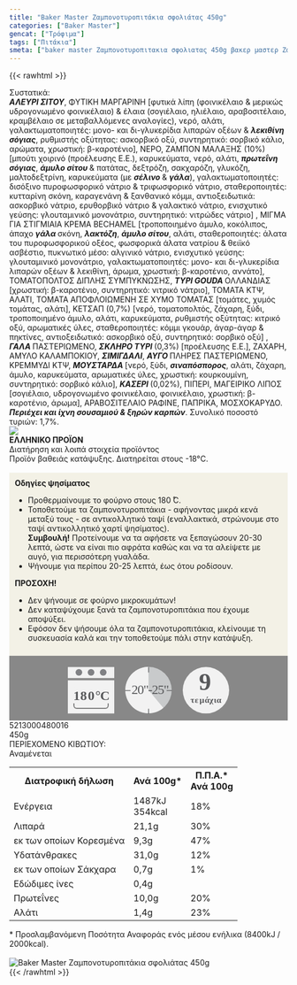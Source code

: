 ```yaml
---
title: "Baker Master Ζαμπονοτυροπιτάκια σφολιάτας 450g"
categories: ["Baker Master"]
gencat: ["Τρόφιμα"]
tags: ["Πιτάκια"]
smeta: ["baker master Ζαμπονοτυροπιτακια σφολιατας 450g βακερ μαστερ Ζαμπονοτυροπιτακια σφολιατας 450g μπεικερ μαστερ 5213000480016 baker master zamponotyropitakia sfoliatas 450g"]
---
```

{{< rawhtml >}}

<div class="sload22"><div class="product"><div id="sistatika">Συστατικά:</div><div class="alltext"><strong><em>ΑΛΕΥΡΙ ΣΙΤΟΥ</em></strong>, ΦΥΤΙΚΗ ΜΑΡΓΑΡΙΝΗ [φυτικά λίπη (φοινικέλαιο &amp; μερικώς υδρογονωμένο φοινικέλαιο) &amp; έλαια (σογιέλαιο, ηλιέλαιο, αραβοσιτέλαιο, κραμβέλαιο σε μεταβαλλόμενες αναλογίες), νερό, αλάτι, γαλακτωματοποιητές: μονο- και δι-γλυκερίδια λιπαρών οξέων &amp; <strong><em>λεκιθίνη σόγιας</em></strong>, ρυθμιστής οξύτητας: ασκορβικό οξύ, συντηρητικό: σορβικό κάλιο, αρώματα, χρωστική: β-καροτένιο], ΝΕΡΟ, ΖΑΜΠΟΝ ΜΑΛΑΞΗΣ (10%) [μπούτι χοιρινό (προέλευσης Ε.Ε.), καρυκεύματα, νερό, αλάτι, <strong><em>πρωτεΐνη σόγιας</em></strong>, <strong><em>άμυλο σίτου </em></strong>&amp; πατάτας, δεξτρόζη, σακχαρόζη, γλυκόζη, μαλτοδεξτρίνη, καρυκεύματα (με <strong><em>σέλινο </em></strong>&amp; <strong><em>γάλα</em></strong>), γαλακτωματοποιητές: δισόξινο πυροφωσφορικό νάτριο &amp; τριφωσφορικό νάτριο, σταθεροποιητές: κυτταρίνη σκόνη, καραγενάνη &amp; ξανθανικό κόμμι, αντιοξειδωτικά: ασκορβικό νάτριο, ερυθορβικό νάτριο &amp; γαλακτικό νάτριο, ενισχυτικό γεύσης: γλουταμινικό μονονάτριο, συντηρητικό: νιτρώδες νάτριο] , ΜΙΓΜΑ ΓΙΑ ΣΤΙΓΜΙΑΙΑ ΚΡΕΜΑ BECHAMEL [τροποποιημένο άμυλο, κοκόλιπος, άπαχο <strong><em>γάλα </em></strong>σκόνη, <strong><em>λακτόζη</em></strong>, <strong><em>άμυλο σίτου</em></strong>, αλάτι, σταθεροποιητές: άλατα του πυροφωσφορικού οξέος, φωσφορικά άλατα νατρίου &amp; θειϊκό ασβέστιο, πυκνωτικό μέσο: αλγινικό νάτριο, ενισχυτικό γεύσης: γλουταμινικό μονονάτριο, γαλακτωματοποιητές: μονο- και δι-γλυκερίδια λιπαρών οξέων &amp; λεκιθίνη, άρωμα, χρωστική: β-καροτένιο, αννάτο], ΤΟΜΑΤΟΠΟΛΤΟΣ ΔΙΠΛΗΣ ΣΥΜΠΥΚΝΩΣΗΣ, <strong><em>ΤΥΡΙ GOUDA </em></strong>ΟΛΛΑΝΔΙΑΣ [χρωστική: β-καροτένιο, συντηρητικό: νιτρικό νάτριο], ΤΟΜΑΤΑ ΚΤΨ, ΑΛΑΤΙ, ΤΟΜΑΤΑ ΑΠΟΦΛΟΙΩΜΕΝΗ ΣΕ ΧΥΜΟ ΤΟΜΑΤΑΣ [τομάτες, χυμός τομάτας, αλάτι], ΚΕΤΣΑΠ (0,7%) [νερό, τοματοπολτός, ζάχαρη, ξύδι, τροποποιημένο άμυλο, αλάτι, καρυκεύματα, ρυθμιστής οξύτητας: κιτρικό οξύ, αρωματικές ύλες, σταθεροποιητές: κόμμι γκουάρ, άγαρ-άγαρ &amp; πηκτίνες, αντιοξειδωτικό: ασκορβικό οξύ, συντηρητικό: σορβικό οξύ] , <strong><em>ΓΑΛΑ </em></strong>ΠΑΣΤΕΡΙΩΜΕΝΟ, <strong><em>ΣΚΛΗΡΟ ΤΥΡΙ </em></strong>(0,3%) [προέλευσης Ε.Ε.], ΖΑΧΑΡΗ, ΑΜΥΛΟ ΚΑΛΑΜΠΟΚΙΟΥ, <strong><em>ΣΙΜΙΓΔΑΛΙ</em></strong>, <strong><em>ΑΥΓΟ </em></strong>ΠΛΗΡΕΣ ΠΑΣΤΕΡΙΩΜΕΝΟ, ΚΡΕΜΜΥΔΙ ΚΤΨ, <strong><em>ΜΟΥΣΤΑΡΔΑ </em></strong>[νερό, ξύδι, <strong><em>σιναπόσπορος</em></strong>, αλάτι, ζάχαρη, άμυλο, καρυκεύματα, αρωματικές ύλες, χρωστική: κουρκουμίνη, συντηρητικό: σορβικό κάλιο], <strong><em>ΚΑΣΕΡΙ </em></strong>(0,02%), ΠΙΠΕΡΙ, ΜΑΓΕΙΡΙΚΟ ΛΙΠΟΣ [σογιέλαιο, υδρογονωμένο φοινικέλαιο, φοινικέλαιο, χρωστική: β-καροτένιο, άρωμα], ΑΡΑΒΟΣΙΤΕΛΑΙΟ ΡΑΦΙΝΕ, ΠΑΠΡΙΚΑ, ΜΟΣΧΟΚΑΡΥΔΟ. <strong><em>Περιέχει και ίχνη σουσαμιού &amp; ξηρών καρπών</em></strong>. Συνολικό ποσοστό τυριών: 1,7%.</div><div id="flag"><div id="flagimage" style="margin:0"><img src="/media/icons/gr.svg"></div><span id="flagtext"><b>ΕΛΛΗΝΙΚΟ ΠΡΟΪΟΝ</b></span></div><div id="loipa">Διατήρηση και λοιπά στοιχεία προϊόντος</div><div class="alltext">Προϊόν βαθειάς κατάψυξης. Διατηρείται στους -18°C.<br><br><div style="background:#f3f1e6;padding:10px;margin:0px"><b>Οδηγίες ψησίματος</b><br><ul><li>Προθερμαίνουμε το φούρνο στους 180 ̊C.</li><li>Τοποθετούμε τα ζαμπονοτυροπιτάκια - αφήνοντας μικρά κενά μεταξύ τους - σε αντικολλητικό ταψί (εναλλακτικά, στρώνουμε στο ταψί αντικολλητικό χαρτί ψησίματος).</li><b>Συμβουλή!</b> Προτείνουμε να τα αφήσετε να ξεπαγώσουν 20-30 λεπτά, ώστε να είναι πιο αφράτα καθώς και να τα αλείψετε με αυγό, για περισσότερη γυαλάδα.<li>Ψήνουμε για περίπου 20-25 λεπτά, έως ότου ροδίσουν.</li></ul><b>ΠΡΟΣΟΧΗ!</b><br><ul><li>Δεν ψήνουμε σε φούρνο μικροκυμάτων!</li><li>Δεν καταψύχουμε ξανά τα ζαμπονοτυροπιτάκια που έχουμε αποψύξει.</li><li>Εφόσον δεν ψήσουμε όλα τα ζαμπονοτυροπιτάκια, κλείνουμε τη συσκευασία καλά και την τοποθετούμε πάλι στην κατάψυξη.</li></ul></div><div style="width:auto;margin:0px;background:#888"><div style="max-width:292px;margin:auto;padding:20px 20px 12px"><svg viewBox="0 0 292 85.37"><defs><style>.cls-1{fill:#f2f2f2}.cls-2{font-size:15.5px;letter-spacing:-.01em}.cls-12,.cls-18,.cls-19,.cls-2,.cls-9{fill:#58595b}.cls-12,.cls-2,.cls-9{font-family:csans;font-weight:700}.cls-3{letter-spacing:-.01em}.cls-4{letter-spacing:-.01em}.cls-5{letter-spacing:0}.cls-6{letter-spacing:.01em}.cls-7{letter-spacing:-.01em}.cls-8{letter-spacing:-.01em}.cls-9{font-size:44.05px}.cls-10{fill:#808184}.cls-11{fill:gray}.cls-12{font-size:24px}.cls-13{letter-spacing:-.06em}.cls-14{letter-spacing:0}.cls-15{letter-spacing:-.01em}.cls-16{letter-spacing:-.02em}.cls-17{fill:#c8cacb}.cls-19{font-size:23.88px;font-family:csans;letter-spacing:-.05em}</style></defs><title>Asset 29</title><g id="Layer_2" data-name="Layer 2"><g id="Layer_1-2" data-name="Layer 1"><circle class="cls-1" cx="250" cy="42.34" r="42"></circle><text class="cls-2" transform="translate(221.94 64.7)">τ<tspan class="cls-3" x="7.94" y="0">ε</tspan><tspan class="cls-4" x="16.38" y="0">μ</tspan><tspan class="cls-5" x="25.73" y="0">ά</tspan><tspan class="cls-6" x="34.4" y="0">χ</tspan><tspan class="cls-7" x="42.4" y="0">ι</tspan><tspan class="cls-8" x="47.44" y="0">α</tspan></text><text class="cls-9" transform="translate(237.37 41.88)">9</text><rect class="cls-1" y="0.34" width="84" height="20"></rect><rect class="cls-1" y="24.34" width="84" height="60"></rect><circle class="cls-10" cx="20" cy="10" r="6"></circle><circle class="cls-10" cx="42" cy="10" r="6"></circle><circle class="cls-10" cx="64" cy="10" r="6"></circle><path class="cls-1" d="M68,34H16a4.05,4.05,0,0,0-4,4V66H72V38A4.05,4.05,0,0,0,68,34ZM11,66v4a5,5,0,0,0,5,5H68a5,5,0,0,0,5-5V66Z"></path><path class="cls-11" d="M72,66v4a4.05,4.05,0,0,1-4,4H16a4.05,4.05,0,0,1-4-4V66H10v4a6,6,0,0,0,6,6H68a6,6,0,0,0,6-6V66Z"></path><text class="cls-12" transform="translate(10.1 60.39)"><tspan class="cls-13">1</tspan><tspan class="cls-14" x="12.36" y="0">8</tspan><tspan class="cls-15" x="26.09" y="0">0</tspan><tspan class="cls-16" x="39.58" y="0">°</tspan><tspan x="48.43" y="0">C</tspan></text><circle class="cls-17" cx="146" cy="42" r="42"></circle><path class="cls-1" d="M146,42l26.88,32.27A42,42,0,1,1,145.94,0Z"></path><path class="cls-18" d="M146.19,10.37a.66.66,0,0,1-.66-.66V1.06a.67.67,0,1,1,1.33,0V9.71A.66.66,0,0,1,146.19,10.37Z"></path><path class="cls-18" d="M188,43.55h-8.66a.67.67,0,0,1,0-1.33H188a.67.67,0,0,1,0,1.33Z"></path><path class="cls-18" d="M146.19,85.37a.67.67,0,0,1-.66-.66V76.05a.67.67,0,0,1,1.33,0v8.66A.67.67,0,0,1,146.19,85.37Z"></path><path class="cls-18" d="M113,43.55h-8.65a.67.67,0,1,1,0-1.33H113a.67.67,0,0,1,0,1.33Z"></path><text class="cls-19" transform="translate(115.18 49.09)">20"-25"</text></g></g></svg></div></div></div><div id="barcode"><div id="barimage1"></div><span id="bartext">5213000480016</span></div><div id="varos"><div id="varosimage1"></div><span id="varostext">450g</span></div><div id="kivotio">ΠΕΡΙΕΧΟΜΕΝΟ ΚΙΒΩΤΙΟΥ:<br>Αναμένεται</div><table id="diatable"><tbody><tr><th>Διατροφική δήλωση</th><th>Ανά 100g*</th><th>Π.Π.Α.*<br>Ανά 100g</th></tr><tr><td class="texr2">Ενέργεια</td><td class="texr">1487kJ<br>354kcal</td><td class="texr">18%</td></tr><tr><td class="texr2">Λιπαρά</td><td class="texr">21,1g</td><td class="texr">30%</td></tr><tr><td class="gray">εκ των οποίων Κορεσµένα</td><td class="gray2">9,3g</td><td class="gray2">47%</td></tr><tr><td class="texr2">Yδατάνθρακες</td><td class="texr">31,0g</td><td class="texr">12%</td></tr><tr><td class="gray">εκ των οποίων Σάκχαρα</td><td class="gray2">0,7g</td><td class="gray2">1%</td></tr><tr><td class="texr2">Εδώδιμες ίνες</td><td class="texr">0,4g</td><td class="texr"></td></tr><tr><td class="texr2">Πρωτεΐνες</td><td class="texr">10,0g</td><td class="texr">20%</td></tr><tr><td class="texr2">Αλάτι</td><td class="texr">1,4g</td><td class="texr">23%</td></tr></tbody></table><div class="alltext">* Προσλαμβανόμενη Ποσότητα Αναφοράς ενός μέσου ενήλικα (8400kJ / 2000kcal).</div><br><div class="pimg"><img alt="Baker Master Ζαμπονοτυροπιτάκια σφολιάτας 450g" title="Baker Master Ζαμπονοτυροπιτάκια σφολιάτας 450g" src="/media/images/baker-master-zamponotyropitakia-sfoliatas-450g.jpg"></div></div></div>
{{< /rawhtml >}}


